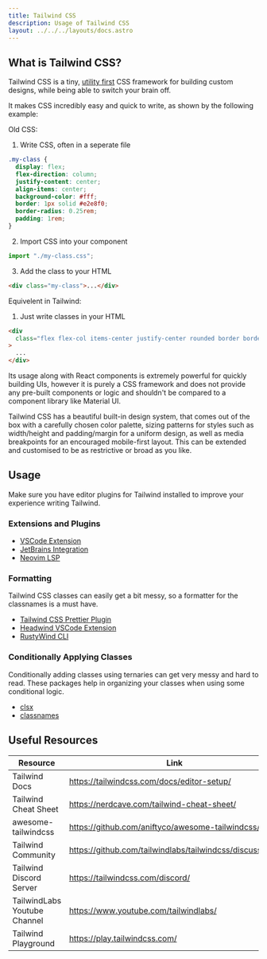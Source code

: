 ```yaml
---
title: Tailwind CSS
description: Usage of Tailwind CSS
layout: ../../../layouts/docs.astro
---
```


## What is Tailwind CSS?

Tailwind CSS is a tiny, [utility first](https://tailwindcss.com/docs/utility-first) CSS framework for building custom designs, while being able to switch your brain off.

It makes CSS incredibly easy and quick to write, as shown by the following example:

Old CSS:

1. Write CSS, often in a seperate file

```css
.my-class {
  display: flex;
  flex-direction: column;
  justify-content: center;
  align-items: center;
  background-color: #fff;
  border: 1px solid #e2e8f0;
  border-radius: 0.25rem;
  padding: 1rem;
}
```

2. Import CSS into your component

```jsx
import "./my-class.css";
```

3. Add the class to your HTML

```html
<div class="my-class">...</div>
```

Equivelent in Tailwind:

1. Just write classes in your HTML

```html
<div
  class="flex flex-col items-center justify-center rounded border border-gray-200 bg-white p-4"
>
  ...
</div>
```

Its usage along with React components is extremely powerful for quickly building UIs, however it is purely a CSS framework and does not provide any pre-built components or logic and shouldn't be compared to a component library like Material UI.

Tailwind CSS has a beautiful built-in design system, that comes out of the box with a carefully chosen color palette, sizing patterns for styles such as width/height and padding/margin for a uniform design, as well as media breakpoints for an encouraged mobile-first layout. This can be extended and customised to be as restrictive or broad as you like.

## Usage

Make sure you have editor plugins for Tailwind installed to improve your experience writing Tailwind.

### Extensions and Plugins

- [VSCode Extension](https://marketplace.visualstudio.com/items?itemName=bradlc.vscode-tailwindcss)
- [JetBrains Integration](https://www.jetbrains.com/help/webstorm/tailwind-css.html#ws_css_tailwind_install)
- [Neovim LSP](https://github.com/neovim/nvim-lspconfig/blob/master/doc/server_configurations.md#tailwindcss)

### Formatting

Tailwind CSS classes can easily get a bit messy, so a formatter for the classnames is a must have.

- [Tailwind CSS Prettier Plugin](https://github.com/tailwindlabs/prettier-plugin-tailwindcss)
- [Headwind VSCode Extension](https://marketplace.visualstudio.com/items?itemName=heybourn.headwind)
- [RustyWind CLI](https://github.com/avencera/rustywind)

### Conditionally Applying Classes

Conditionally adding classes using ternaries can get very messy and hard to read. These packages help in organizing your classes when using some conditional logic.

- [clsx](https://github.com/lukeed/clsx)
- [classnames](https://github.com/JedWatson/classnames)

## Useful Resources

| Resource                     | Link                                                     |
| ---------------------------- | -------------------------------------------------------- |
| Tailwind Docs                | https://tailwindcss.com/docs/editor-setup/               |
| Tailwind Cheat Sheet         | https://nerdcave.com/tailwind-cheat-sheet/               |
| awesome-tailwindcss          | https://github.com/aniftyco/awesome-tailwindcss/         |
| Tailwind Community           | https://github.com/tailwindlabs/tailwindcss/discussions/ |
| Tailwind Discord Server      | https://tailwindcss.com/discord/                         |
| TailwindLabs Youtube Channel | https://www.youtube.com/tailwindlabs/                    |
| Tailwind Playground          | https://play.tailwindcss.com/                            |
